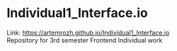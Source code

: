 # Individual1_Interface.io
Link: https://artemrozh.github.io/Individual1_Interface.io  
Repository for 3rd semester Frontend Individual work
